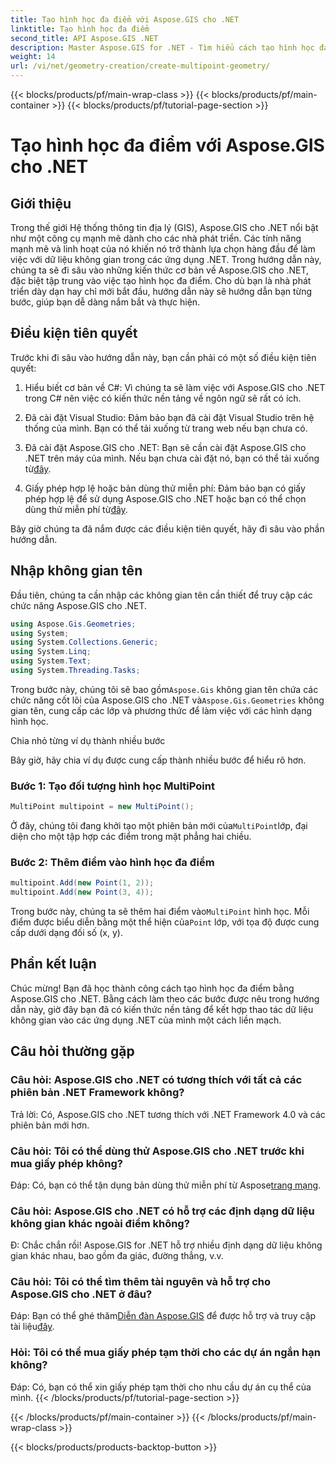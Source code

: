 ```yaml
---
title: Tạo hình học đa điểm với Aspose.GIS cho .NET
linktitle: Tạo hình học đa điểm
second_title: API Aspose.GIS .NET
description: Master Aspose.GIS for .NET - Tìm hiểu cách tạo hình học đa điểm một cách dễ dàng. Hướng dẫn toàn diện dành cho nhà phát triển.
weight: 14
url: /vi/net/geometry-creation/create-multipoint-geometry/
---
```


{{< blocks/products/pf/main-wrap-class >}}
{{< blocks/products/pf/main-container >}}
{{< blocks/products/pf/tutorial-page-section >}}

# Tạo hình học đa điểm với Aspose.GIS cho .NET

## Giới thiệu

Trong thế giới Hệ thống thông tin địa lý (GIS), Aspose.GIS cho .NET nổi bật như một công cụ mạnh mẽ dành cho các nhà phát triển. Các tính năng mạnh mẽ và linh hoạt của nó khiến nó trở thành lựa chọn hàng đầu để làm việc với dữ liệu không gian trong các ứng dụng .NET. Trong hướng dẫn này, chúng ta sẽ đi sâu vào những kiến thức cơ bản về Aspose.GIS cho .NET, đặc biệt tập trung vào việc tạo hình học đa điểm. Cho dù bạn là nhà phát triển dày dạn hay chỉ mới bắt đầu, hướng dẫn này sẽ hướng dẫn bạn từng bước, giúp bạn dễ dàng nắm bắt và thực hiện.

## Điều kiện tiên quyết

Trước khi đi sâu vào hướng dẫn này, bạn cần phải có một số điều kiện tiên quyết:

1. Hiểu biết cơ bản về C#: Vì chúng ta sẽ làm việc với Aspose.GIS cho .NET trong C# nên việc có kiến thức nền tảng về ngôn ngữ sẽ rất có ích.

2. Đã cài đặt Visual Studio: Đảm bảo bạn đã cài đặt Visual Studio trên hệ thống của mình. Bạn có thể tải xuống từ trang web nếu bạn chưa có.

3. Đã cài đặt Aspose.GIS cho .NET: Bạn sẽ cần cài đặt Aspose.GIS cho .NET trên máy của mình. Nếu bạn chưa cài đặt nó, bạn có thể tải xuống từ[đây](https://releases.aspose.com/gis/net/).

4.  Giấy phép hợp lệ hoặc bản dùng thử miễn phí: Đảm bảo bạn có giấy phép hợp lệ để sử dụng Aspose.GIS cho .NET hoặc bạn có thể chọn dùng thử miễn phí từ[đây](https://releases.aspose.com/).

Bây giờ chúng ta đã nắm được các điều kiện tiên quyết, hãy đi sâu vào phần hướng dẫn.

## Nhập không gian tên

Đầu tiên, chúng ta cần nhập các không gian tên cần thiết để truy cập các chức năng Aspose.GIS cho .NET.


```csharp
using Aspose.Gis.Geometries;
using System;
using System.Collections.Generic;
using System.Linq;
using System.Text;
using System.Threading.Tasks;
```

 Trong bước này, chúng tôi sẽ bao gồm`Aspose.Gis` không gian tên chứa các chức năng cốt lõi của Aspose.GIS cho .NET và`Aspose.Gis.Geometries` không gian tên, cung cấp các lớp và phương thức để làm việc với các hình dạng hình học.

Chia nhỏ từng ví dụ thành nhiều bước

Bây giờ, hãy chia ví dụ được cung cấp thành nhiều bước để hiểu rõ hơn.

### Bước 1: Tạo đối tượng hình học MultiPoint

```csharp
MultiPoint multipoint = new MultiPoint();
```

 Ở đây, chúng tôi đang khởi tạo một phiên bản mới của`MultiPoint`lớp, đại diện cho một tập hợp các điểm trong mặt phẳng hai chiều.

### Bước 2: Thêm điểm vào hình học đa điểm

```csharp
multipoint.Add(new Point(1, 2));
multipoint.Add(new Point(3, 4));
```

 Trong bước này, chúng ta sẽ thêm hai điểm vào`MultiPoint` hình học. Mỗi điểm được biểu diễn bằng một thể hiện của`Point` lớp, với tọa độ được cung cấp dưới dạng đối số (x, y).

## Phần kết luận

Chúc mừng! Bạn đã học thành công cách tạo hình học đa điểm bằng Aspose.GIS cho .NET. Bằng cách làm theo các bước được nêu trong hướng dẫn này, giờ đây bạn đã có kiến thức nền tảng để kết hợp thao tác dữ liệu không gian vào các ứng dụng .NET của mình một cách liền mạch.

## Câu hỏi thường gặp

### Câu hỏi: Aspose.GIS cho .NET có tương thích với tất cả các phiên bản .NET Framework không?
Trả lời: Có, Aspose.GIS cho .NET tương thích với .NET Framework 4.0 và các phiên bản mới hơn.

### Câu hỏi: Tôi có thể dùng thử Aspose.GIS cho .NET trước khi mua giấy phép không?
 Đáp: Có, bạn có thể tận dụng bản dùng thử miễn phí từ Aspose[trang mạng](https://purchase.aspose.com/temporary-license/).

### Câu hỏi: Aspose.GIS cho .NET có hỗ trợ các định dạng dữ liệu không gian khác ngoài điểm không?
Đ: Chắc chắn rồi! Aspose.GIS for .NET hỗ trợ nhiều định dạng dữ liệu không gian khác nhau, bao gồm đa giác, đường thẳng, v.v.

### Câu hỏi: Tôi có thể tìm thêm tài nguyên và hỗ trợ cho Aspose.GIS cho .NET ở đâu?
 Đáp: Bạn có thể ghé thăm[Diễn đàn Aspose.GIS](https://forum.aspose.com/c/gis/33) để được hỗ trợ và truy cập tài liệu[đây](https://reference.aspose.com/gis/net/).

### Hỏi: Tôi có thể mua giấy phép tạm thời cho các dự án ngắn hạn không?
Đáp: Có, bạn có thể xin giấy phép tạm thời cho nhu cầu dự án cụ thể của mình.
{{< /blocks/products/pf/tutorial-page-section >}}

{{< /blocks/products/pf/main-container >}}
{{< /blocks/products/pf/main-wrap-class >}}

{{< blocks/products/products-backtop-button >}}
